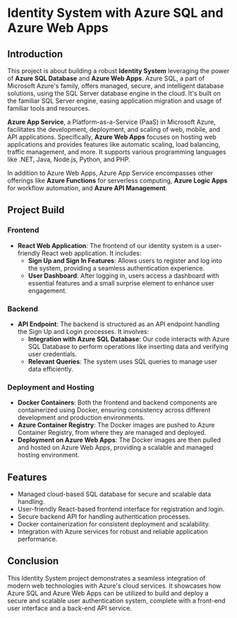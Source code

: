 # Identity System with Azure SQL and Azure Web Apps

## Introduction

This project is about building a robust **Identity System** leveraging the power of **Azure SQL Database** and **Azure Web Apps**. Azure SQL, a part of Microsoft Azure's family, offers managed, secure, and intelligent database solutions, using the SQL Server database engine in the cloud. It's built on the familiar SQL Server engine, easing application migration and usage of familiar tools and resources.

**Azure App Service**, a Platform-as-a-Service (PaaS) in Microsoft Azure, facilitates the development, deployment, and scaling of web, mobile, and API applications. Specifically, **Azure Web Apps** focuses on hosting web applications and provides features like automatic scaling, load balancing, traffic management, and more. It supports various programming languages like .NET, Java, Node.js, Python, and PHP. 

In addition to Azure Web Apps, Azure App Service encompasses other offerings like **Azure Functions** for serverless computing, **Azure Logic Apps** for workflow automation, and **Azure API Management**.

## Project Build

### Frontend

- **React Web Application**: The frontend of our identity system is a user-friendly React web application. It includes:
  - **Sign Up and Sign In Features**: Allows users to register and log into the system, providing a seamless authentication experience.
  - **User Dashboard**: After logging in, users access a dashboard with essential features and a small surprise element to enhance user engagement.

### Backend

- **API Endpoint**: The backend is structured as an API endpoint handling the Sign Up and Login processes. It involves:
  - **Integration with Azure SQL Database**: Our code interacts with Azure SQL Database to perform operations like inserting data and verifying user credentials.
  - **Relevant Queries**: The system uses SQL queries to manage user data efficiently.

### Deployment and Hosting

- **Docker Containers**: Both the frontend and backend components are containerized using Docker, ensuring consistency across different development and production environments.
- **Azure Container Registry**: The Docker images are pushed to Azure Container Registry, from where they are managed and deployed.
- **Deployment on Azure Web Apps**: The Docker images are then pulled and hosted on Azure Web Apps, providing a scalable and managed hosting environment.

## Features

- Managed cloud-based SQL database for secure and scalable data handling.
- User-friendly React-based frontend interface for registration and login.
- Secure backend API for handling authentication processes.
- Docker containerization for consistent deployment and scalability.
- Integration with Azure services for robust and reliable application performance.

## Conclusion

This Identity System project demonstrates a seamless integration of modern web technologies with Azure's cloud services. It showcases how Azure SQL and Azure Web Apps can be utilized to build and deploy a secure and scalable user authentication system, complete with a front-end user interface and a back-end API service.
